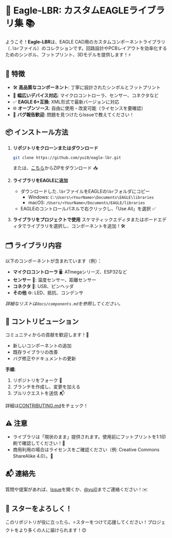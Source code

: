 # 🦅 Eagle-LBR: カスタムEAGLEライブラリ集 📚

ようこそ！**Eagle-LBR**は、EAGLE CAD用のカスタムコンポーネントライブラリ（`.lbr`ファイル）のコレクションです。回路設計やPCBレイアウトを効率化するためのシンボル、フットプリント、3Dモデルを提供します！⚡️

## 🚀 特徴

- 🛠️ **高品質なコンポーネント**: 丁寧に設計されたシンボルとフットプリント
- 🔌 **幅広いデバイス対応**: マイクロコントローラ、センサー、コネクタなど
- ✅ **EAGLE 6+互換**: XML形式で最新バージョンに対応
- 🌐 **オープンソース**: 自由に使用・改変可能（ライセンスを要確認）
- 🐛 **バグ報告歓迎**: 問題を見つけたらIssueで教えてください！

## 📦 インストール方法

1. **リポジトリをクローンまたはダウンロード**
   ```bash
   git clone https://github.com/yui0/eagle-lbr.git
   ```
   または、[こちら](#)からZIPをダウンロード 📥

2. **ライブラリをEAGLEに追加**
   - ダウンロードした`.lbr`ファイルをEAGLEの`lbr`フォルダにコピー
     - Windows: `C:\Users\<YourName>\Documents\EAGLE\libraries`
     - macOS: `/Users/<YourName>/Documents/EAGLE/libraries`
   - EAGLEのコントロールパネルで右クリックし、「Use All」を選択 ✅

3. **ライブラリをプロジェクトで使用**
   スケマティックエディタまたはボードエディタでライブラリを選択し、コンポーネントを追加！🛠️

## 🗂️ ライブラリ内容

以下のコンポーネントが含まれています（例）：
- **マイクロコントローラ** 🖥️: ATmegaシリーズ、ESP32など
- **センサー** 📡: 温度センサー、距離センサー
- **コネクタ** 🔗: USB、ピンヘッダ
- **その他** ⚙️: LED、抵抗、コンデンサ

*詳細なリストは`docs/components.md`を参照してください。*

## 🤝 コントリビューション

コミュニティからの貢献を歓迎します！🙌
- 新しいコンポーネントの追加
- 既存ライブラリの改善
- バグ修正やドキュメントの更新

**手順**:
1. リポジトリをフォーク 🍴
2. ブランチを作成し、変更を加える
3. プルリクエストを送信 📬

詳細は[CONTRIBUTING.md](CONTRIBUTING.md)をチェック！

## ⚠️ 注意

- ライブラリは「現状のまま」提供されます。使用前にフットプリントを1:1印刷で確認してください！📏
- 商用利用の場合はライセンスをご確認ください（例: Creative Commons ShareAlike 4.0）。📜

## 📬 連絡先

質問や提案があれば、[Issue](https://github.com/yui0/eagle-lbr/issues)を開くか、[@yui0](https://github.com/yui0)までご連絡ください！✉️

## 🌟 スターをよろしく！

このリポジトリが役に立ったら、⭐スターをつけて応援してください！プロジェクトをより多くの人に届けられます！😊

